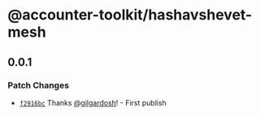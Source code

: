 # @accounter-toolkit/hashavshevet-mesh

## 0.0.1

### Patch Changes

- [`f2916bc`](https://github.com/gilgardosh/accounter-toolkit/commit/f2916bc3a20aa6028845dd068506b62e319d9546) Thanks [@gilgardosh](https://github.com/gilgardosh)! - First publish
